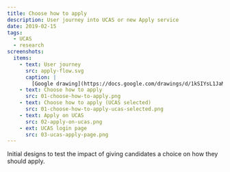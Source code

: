 ```yaml
---
title: Choose how to apply
description: User journey into UCAS or new Apply service
date: 2019-02-15
tags:
  - UCAS
  - research
screenshots:
  items:
    - text: User journey
      src: apply-flow.svg
      caption: |
        [Google drawing](https://docs.google.com/drawings/d/1kSIYsL1JaMADJkDT1gavtsasHTCOhZRbHMY9M4Oc9nE/edit?usp=sharing)
    - text: Choose how to apply
      src: 01-choose-how-to-apply.png
    - text: Choose how to apply (UCAS selected)
      src: 01-choose-how-to-apply-ucas-selected.png
    - text: Apply on UCAS
      src: 02-apply-on-ucas.png
    - ext: UCAS login page
      src: 03-ucas-apply-page.png
---
```


Initial designs to test the impact of giving candidates a choice on how they should apply.
